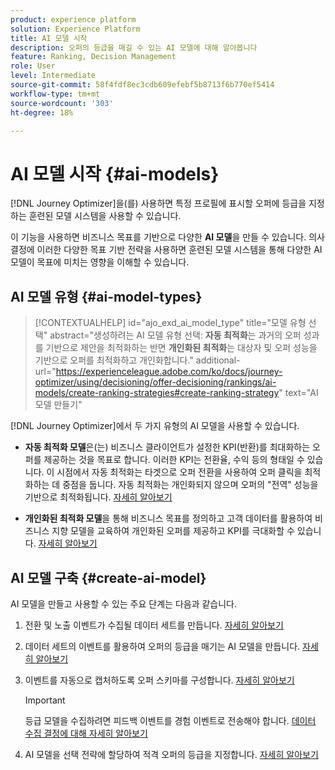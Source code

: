 ```yaml
---
product: experience platform
solution: Experience Platform
title: AI 모델 시작
description: 오퍼의 등급을 매길 수 있는 AI 모델에 대해 알아봅니다
feature: Ranking, Decision Management
role: User
level: Intermediate
source-git-commit: 58f4fdf8ec3cdb609efebf5b8713f6b770ef5414
workflow-type: tm+mt
source-wordcount: '303'
ht-degree: 18%

---
```


# AI 모델 시작 {#ai-models}

[!DNL Journey Optimizer]을(를) 사용하면 특정 프로필에 표시할 오퍼에 등급을 지정하는 훈련된 모델 시스템을 사용할 수 있습니다.

이 기능을 사용하면 비즈니스 목표를 기반으로 다양한 **AI 모델**&#x200B;을 만들 수 있습니다. 의사 결정에 이러한 다양한 목표 기반 전략을 사용하면 훈련된 모델 시스템을 통해 다양한 AI 모델이 목표에 미치는 영향을 이해할 수 있습니다.

<!--For example, you can select an AI model for the email channel and another one for the push channel. For each channel, the trained model system will leverage multiple data points to determine which offer should be presented first for a given decision policy?, rather than taking into account the offers' priority scores or a [ranking formula](create-ranking-formulas.md).

>[!IMPORTANT]
>
>For now, ranking models are not supported in Journey Optimizer authored channels.-->

## AI 모델 유형 {#ai-model-types}

>[!CONTEXTUALHELP]
>id="ajo_exd_ai_model_type"
>title="모델 유형 선택"
>abstract="생성하려는 AI 모델 유형 선택: **자동 최적화**&#x200B;는 과거의 오퍼 성과를 기반으로 제안을 최적화하는 반면 **개인화된 최적화**&#x200B;는 대상자 및 오퍼 성능을 기반으로 오퍼를 최적화하고 개인화합니다."
>additional-url="https://experienceleague.adobe.com/ko/docs/journey-optimizer/using/decisioning/offer-decisioning/rankings/ai-models/create-ranking-strategies#create-ranking-strategy" text="AI 모델 만들기"

[!DNL Journey Optimizer]에서 두 가지 유형의 AI 모델을 사용할 수 있습니다.

* **자동 최적화 모델**&#x200B;은(는) 비즈니스 클라이언트가 설정한 KPI(반환)를 최대화하는 오퍼를 제공하는 것을 목표로 합니다. 이러한 KPI는 전환율, 수익 등의 형태일 수 있습니다. 이 시점에서 자동 최적화는 타겟으로 오퍼 전환을 사용하여 오퍼 클릭을 최적화하는 데 중점을 둡니다. 자동 최적화는 개인화되지 않으며 오퍼의 &quot;전역&quot; 성능을 기반으로 최적화됩니다. [자세히 알아보기](auto-optimization-model.md)

* **개인화된 최적화 모델**&#x200B;을 통해 비즈니스 목표를 정의하고 고객 데이터를 활용하여 비즈니스 지향 모델을 교육하여 개인화된 오퍼를 제공하고 KPI를 극대화할 수 있습니다. [자세히 알아보기](personalized-optimization-model.md)

## AI 모델 구축 {#create-ai-model}

AI 모델을 만들고 사용할 수 있는 주요 단계는 다음과 같습니다.

1. 전환 및 노출 이벤트가 수집될 데이터 세트를 만듭니다. [자세히 알아보기](../data-collection/create-dataset.md)

1. 데이터 세트의 이벤트를 활용하여 오퍼의 등급을 매기는 AI 모델을 만듭니다. [자세히 알아보기](create-ai-models.md)

1. 이벤트를 자동으로 캡처하도록 오퍼 스키마를 구성합니다. [자세히 알아보기](../data-collection/schema-requirement.md)

   >[!IMPORTANT]
   >
   >등급 모델을 수집하려면 피드백 이벤트를 경험 이벤트로 전송해야 합니다. [데이터 수집 결정에 대해 자세히 알아보기](../data-collection/data-collection.md)

1. AI 모델을 선택 전략에 할당하여 적격 오퍼의 등급을 지정합니다. [자세히 알아보기](../selection-strategies.md#select-ranking-method)
